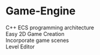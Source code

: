 # Game-Engine
  
C++ ECS programming architecture  
Easy 2D Game Creation  
Incorporate game scenes  
Level Editor
